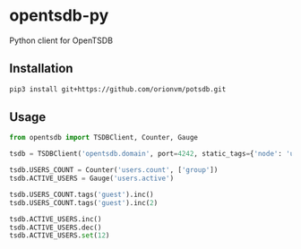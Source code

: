 # opentsdb-py
Python client for OpenTSDB

## Installation
```bash
pip3 install git+https://github.com/orionvm/potsdb.git
```

## Usage
```python
from opentsdb import TSDBClient, Counter, Gauge

tsdb = TSDBClient('opentsdb.domain', port=4242, static_tags={'node': 'ua.node.12'})

tsdb.USERS_COUNT = Counter('users.count', ['group'])
tsdb.ACTIVE_USERS = Gauge('users.active')

tsdb.USERS_COUNT.tags('guest').inc()
tsdb.USERS_COUNT.tags('guest').inc(2)

tsdb.ACTIVE_USERS.inc()
tsdb.ACTIVE_USERS.dec()
tsdb.ACTIVE_USERS.set(12)

```